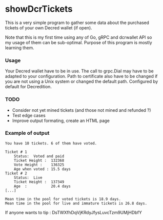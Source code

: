 # showDcrTickets

This is a very simple program to gather some data about the purchased tickets of your own Decred wallet (if open).

Note that this is my first time using any of Go, gRPC and dcrwallet API so my usage of them can be sub-optimal. Purpose of this program is mostly learning them.

### Usage 
Your Decred wallet have to be in use.
The call to grpc.Dial may have to be adapted to your configuration. Path to certificate also have to be changed if you are not using a Unix system or changed the default path. Configured by default for Decredition.

### TODO
- Consider not yet mined tickets (and those not mined and refunded ?)
- Test edge cases
- Improve output formating, create an HTML page


### Example of output
```
You have 10 tickets. 6 of them have voted.

Ticket # 1
	Status:  Voted and paid
	Ticket Height :  132368
	Vote Height :    136325
	Age when voted : 15.5 days
Ticket # 2
	Status:  Live
	Ticket Height :  137349
	Age  :           20.4 days
[...]

Mean time in the pool for voted tickets is 18.9 days.
Mean time in the pool for live and immature tickets is 26.8 days.
```

If anyone wants to tip : DsTWXfhDqVjKRdyJfysLuvcTzm9UMjHDbfY
